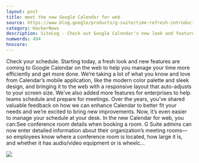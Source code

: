 ```yaml
---
layout: post
title: meet the new Google Calendar for web
source: https://www.blog.google/products/g-suite/time-refresh-introducing-new-look-and-features-google-calendar-web/
category: HackerNews
description: SiteLog - Check out Google Calendar's new look and features for businesses.
numwords: 494
hnscore: 
---
```


Check your schedule. Starting today, a fresh look and new features are coming to Google Calendar on the web to help you manage your time more efficiently and get more done. We’re taking a lot of what you know and love from Calendar’s mobile application, like the modern color palette and sleek design, and bringing it to the web with a responsive layout that auto-adjusts to your screen size. We’ve also added more features for enterprises to help teams schedule and prepare for meetings.  Over the years, you’ve shared valuable feedback on how we can enhance Calendar to better fit your needs and we’re excited to bring new improvements. Now, it’s even easier to manage your schedule at your desk. In the new Calendar for web, you can:See conference room details when booking a room. G Suite admins can now enter detailed information about their organization’s meeting rooms—so employees know where a conference room is located, how large it is, and whether it has audio/video equipment or is wheelc...

![](https://storage.googleapis.com/gweb-uniblog-publish-prod/images/Calendar_UI_hero.2e16d0ba.fill-1000x555.png)
<!--description-->